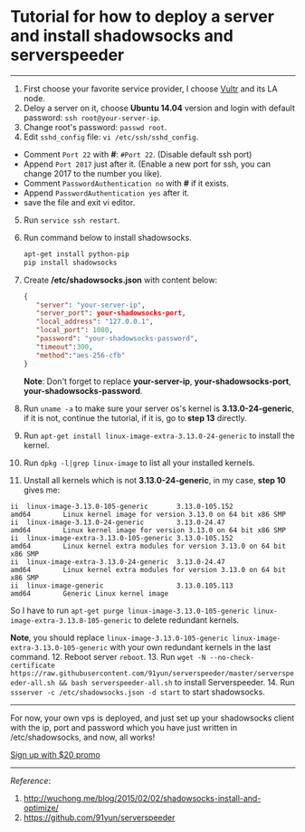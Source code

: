 # Tutorial for how to deploy a server and install shadowsocks and serverspeeder

---

1. First choose your favorite service provider, I choose [Vultr](http://www.vultr.com/?ref=7102608-3B) and its LA node.
2. Deloy a server on it, choose **Ubuntu 14.04** version and login with default password: `ssh root@your-server-ip`.
3. Change root's password: `passwd root`.
4. Edit `sshd_config` file: `vi /etc/ssh/sshd_config`.
  - Comment `Port 22` with **#**: `#Port 22`. (Disable default ssh port)
  - Append `Port 2017` just after it. (Enable a new port for ssh, you can change 2017 to the number you like).
  - Comment `PasswordAuthentication no` with **#** if it exists.
  - Append `PasswordAuthentication yes` after it.
  - save the file and exit vi editor.
5. Run `service ssh restart`.
6. Run command below to install shadowsocks.

   ```bash
   apt-get install python-pip
   pip install shadowsocks
   ```
7. Create **/etc/shadowsocks.json** with content below:

   ```json
   {
      "server": "your-server-ip",
      "server_port": your-shadowsocks-port,
      "local_address": "127.0.0.1",
      "local_port": 1080,
      "password": "your-shadowsocks-password",
      "timeout":300,
      "method":"aes-256-cfb"
   }
   ```
   **Note**: Don't forget to replace **your-server-ip**, **your-shadowsocks-port**, **your-shadowsocks-password**.
8. Run `uname -a` to make sure your server os's kernel is **3.13.0-24-generic**, if it is not, continue the tutorial, if it is, go to **step 13** directly.
9. Run `apt-get install linux-image-extra-3.13.0-24-generic` to install the kernel.
10. Run `dpkg -l|grep linux-image` to list all your installed kernels.
11. Unstall all kernels which is not **3.13.0-24-generic**, in my case, **step 10** gives me:

  ```
ii  linux-image-3.13.0-105-generic       3.13.0-105.152                    amd64        Linux kernel image for version 3.13.0 on 64 bit x86 SMP
ii  linux-image-3.13.0-24-generic        3.13.0-24.47                      amd64        Linux kernel image for version 3.13.0 on 64 bit x86 SMP
ii  linux-image-extra-3.13.0-105-generic 3.13.0-105.152                    amd64        Linux kernel extra modules for version 3.13.0 on 64 bit x86 SMP
ii  linux-image-extra-3.13.0-24-generic  3.13.0-24.47                      amd64        Linux kernel extra modules for version 3.13.0 on 64 bit x86 SMP
ii  linux-image-generic                  3.13.0.105.113                    amd64        Generic Linux kernel image
  ```

  So I have to run `apt-get purge linux-image-3.13.0-105-generic linux-image-extra-3.13.0-105-generic` to delete redundant kernels.

  **Note**, you should replace `linux-image-3.13.0-105-generic linux-image-extra-3.13.0-105-generic` with your own redundant kernels in the last command.
12. Reboot server `reboot`.
13. Run `wget -N --no-check-certificate https://raw.githubusercontent.com/91yun/serverspeeder/master/serverspeeder-all.sh && bash serverspeeder-all.sh` to install Serverspeeder.
14. Run `ssserver -c /etc/shadowsocks.json -d start` to start shadowsocks.

--- 

For now, your own vps is deployed, and just set up your shadowsocks client with the ip, port and password which you have just written in /etc/shadowsocks, and now, all works!

[Sign up with $20 promo](http://www.vultr.com/?ref=7102608-3B)

---

*Reference*:

1. http://wuchong.me/blog/2015/02/02/shadowsocks-install-and-optimize/
2. https://github.com/91yun/serverspeeder
